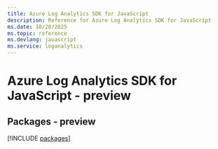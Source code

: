 ```yaml
---
title: Azure Log Analytics SDK for JavaScript
description: Reference for Azure Log Analytics SDK for JavaScript
ms.date: 10/20/2025
ms.topic: reference
ms.devlang: javascript
ms.service: loganalytics
---
```

# Azure Log Analytics SDK for JavaScript - preview
## Packages - preview
[!INCLUDE [packages](log-analytics-index.md)]